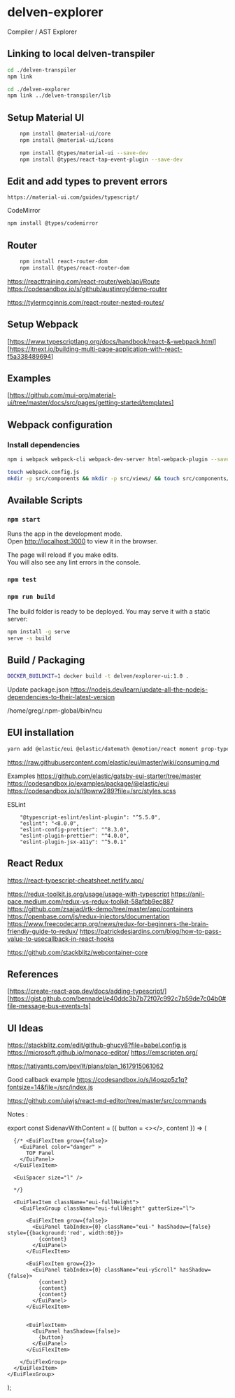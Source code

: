 # delven-explorer
Compiler / AST Explorer

## Linking to local delven-transpiler

```sh
cd ./delven-transpiler
npm link

cd ./delven-explorer
npm link ../delven-transpiler/lib
```

## Setup Material UI

```sh
    npm install @material-ui/core
    npm install @material-ui/icons

    npm install @types/material-ui --save-dev
    npm install @types/react-tap-event-plugin --save-dev
```



## Edit and add types to prevent errors

```
https://material-ui.com/guides/typescript/

```

CodeMirror

```sh
npm install @types/codemirror
```

## Router

```sh
    npm install react-router-dom
    npm install @types/react-router-dom
```

https://reacttraining.com/react-router/web/api/Route
https://codesandbox.io/s/github/austinroy/demo-router

https://tylermcginnis.com/react-router-nested-routes/


## Setup Webpack

[https://www.typescriptlang.org/docs/handbook/react-&-webpack.html]
[https://itnext.io/building-multi-page-application-with-react-f5a338489694]



## Examples

[https://github.com/mui-org/material-ui/tree/master/docs/src/pages/getting-started/templates]


## Webpack configuration

### Install dependencies

```sh
npm i webpack webpack-cli webpack-dev-server html-webpack-plugin --save-dev
```

```sh
touch webpack.config.js
mkdir -p src/components && mkdir -p src/views/ && touch src/components/menu.js
```

## Available Scripts

### `npm start`

Runs the app in the development mode.<br />
Open [http://localhost:3000](http://localhost:3000) to view it in the browser.

The page will reload if you make edits.<br />
You will also see any lint errors in the console.

### `npm test`

### `npm run build`

The build folder is ready to be deployed.
You may serve it with a static server:

```bash
npm install -g serve
serve -s build
```

## Build / Packaging

```bash
DOCKER_BUILDKIT=1 docker build -t delven/explorer-ui:1.0 .
```

Update package.json
https://nodejs.dev/learn/update-all-the-nodejs-dependencies-to-their-latest-version

/home/greg/.npm-global/bin/ncu



## EUI installation

```sh
yarn add @elastic/eui @elastic/datemath @emotion/react moment prop-types
```

https://raw.githubusercontent.com/elastic/eui/master/wiki/consuming.md

Examples 
https://github.com/elastic/gatsby-eui-starter/tree/master
https://codesandbox.io/examples/package/@elastic/eui
https://codesandbox.io/s/l9pwrw289?file=/src/styles.scss


ESLint

```
    "@typescript-eslint/eslint-plugin": "^5.5.0",
    "eslint": "<8.0.0",
    "eslint-config-prettier": "^8.3.0",
    "eslint-plugin-prettier": "^4.0.0",
    "eslint-plugin-jsx-a11y": "^5.0.1"
```


## React Redux 
https://react-typescript-cheatsheet.netlify.app/

https://redux-toolkit.js.org/usage/usage-with-typescript
https://anil-pace.medium.com/redux-vs-redux-toolkit-58afbb9ec887
https://github.com/zsajjad/rtk-demo/tree/master/app/containers
https://openbase.com/js/redux-injectors/documentation
https://www.freecodecamp.org/news/redux-for-beginners-the-brain-friendly-guide-to-redux/
https://patrickdesjardins.com/blog/how-to-pass-value-to-usecallback-in-react-hooks

https://github.com/stackblitz/webcontainer-core

## References

[https://create-react-app.dev/docs/adding-typescript/]
[https://gist.github.com/bennadel/e40ddc3b7b72f07c992c7b59de7c04b0#file-message-bus-events-ts]

## UI Ideas
https://stackblitz.com/edit/github-ghucy8?file=babel.config.js
https://microsoft.github.io/monaco-editor/
https://emscripten.org/

https://tatiyants.com/pev/#/plans/plan_1617915061062

Good callback example
https://codesandbox.io/s/l4oqzp5z1q?fontsize=14&file=/src/index.js

https://github.com/uiwjs/react-md-editor/tree/master/src/commands



Notes :

export const SidenavWithContent = ({ button = <></>, content }) => (
  <EuiPageTemplate fullHeight template="empty" restrictWidth={false} paddingSize='none'> 
    <EuiFlexGroup
      className="eui-fullHeight"
      gutterSize="none"
      direction="column"
      responsive={false}
    >

      {/* <EuiFlexItem grow={false}>
        <EuiPanel color="danger" >
          TOP Panel
        </EuiPanel>
      </EuiFlexItem> 

      <EuiSpacer size="l" />

      */}

      <EuiFlexItem className="eui-fullHeight">
        <EuiFlexGroup className="eui-fullHeight" gutterSize="l">

          <EuiFlexItem grow={false}>
            <EuiPanel tabIndex={0} className="eui-" hasShadow={false} style={{background:'red', width:60}}>
              {content}
            </EuiPanel>
          </EuiFlexItem>

          <EuiFlexItem grow={2}>
            <EuiPanel tabIndex={0} className="eui-yScroll" hasShadow={false}>
              {content}
              {content}
              {content}
            </EuiPanel>
          </EuiFlexItem>


          <EuiFlexItem>
            <EuiPanel hasShadow={false}>
              {button}
            </EuiPanel>
          </EuiFlexItem>

        </EuiFlexGroup>
      </EuiFlexItem>
    </EuiFlexGroup>
  </EuiPageTemplate>
);
